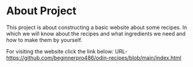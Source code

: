 # About Project

This project is about constructing a basic website about some recipes. In which we will know about the recipes and what ingredients we need and how to make them by yourself.

For visiting the website click the link below:
URL-https://github.com/beginnerpro486/odin-recipes/blob/main/index.html
